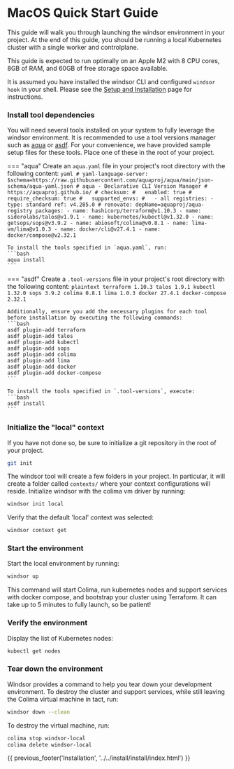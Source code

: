 # MacOS Quick Start Guide

This guide will walk you through launching the windsor environment in your project. At the end of this guide, you should be running a local Kubernetes cluster with a single worker and controlplane.

This guide is expected to run optimally on an Apple M2 with 8 CPU cores, 8GB of RAM, and 60GB of free storage space available.

It is assumed you have installed the windsor CLI and configured `windsor hook` in your shell. Please see the [Setup and Installation](../install/install.md) page for instructions.

### Install tool dependencies

You will need several tools installed on your system to fully leverage the windsor environment. It is recommended to use a tool versions manager such as [aqua](https://github.com/aquaproj/aqua) or [asdf](https://github.com/asdf-vm/asdf). For your convenience, we have provided sample setup files for these tools. Place one of these in the root of your project.

=== "aqua"
    Create an `aqua.yaml` file in your project's root directory with the following content:
    ```yaml
    # yaml-language-server: $schema=https://raw.githubusercontent.com/aquaproj/aqua/main/json-schema/aqua-yaml.json
    # aqua - Declarative CLI Version Manager
    # https://aquaproj.github.io/
    # checksum:
    #   enabled: true
    #   require_checksum: true
    #   supported_envs:
    #   - all
    registries:
      - type: standard
        ref: v4.285.0 # renovate: depName=aquaproj/aqua-registry
    packages:
    - name: hashicorp/terraform@v1.10.3
    - name: siderolabs/talos@v1.9.1
    - name: kubernetes/kubectl@v1.32.0
    - name: getsops/sops@v3.9.2
    - name: abiosoft/colima@v0.8.1
    - name: lima-vm/lima@v1.0.3
    - name: docker/cli@v27.4.1
    - name: docker/compose@v2.32.1
    ```

    To install the tools specified in `aqua.yaml`, run:
    ```bash
    aqua install
    ```

=== "asdf"
    Create a `.tool-versions` file in your project's root directory with the following content:
    ```plaintext
    terraform 1.10.3
    talos 1.9.1
    kubectl 1.32.0
    sops 3.9.2
    colima 0.8.1
    lima 1.0.3
    docker 27.4.1
    docker-compose 2.32.1
    ```

    Additionally, ensure you add the necessary plugins for each tool before installation by executing the following commands:
    ```bash
    asdf plugin-add terraform
    asdf plugin-add talos
    asdf plugin-add kubectl
    asdf plugin-add sops
    asdf plugin-add colima
    asdf plugin-add lima
    asdf plugin-add docker
    asdf plugin-add docker-compose
    ```

    To install the tools specified in `.tool-versions`, execute:
    ```bash
    asdf install
    ```

### Initialize the "local" context

If you have not done so, be sure to initialize a git repository in the root of your project.

```sh
git init
```

The windsor tool will create a few folders in your project. In particular, it will create a folder called `contexts/` where your context configurations will reside. Initialize windsor with the colima vm driver by running:

```sh
windsor init local
```

Verify that the default 'local' context was selected:

```sh
windsor context get
```

### Start the environment

Start the local environment by running:

```sh
windsor up
```

This command will start Colima, run kubernetes nodes and support services with docker compose, and bootstrap your cluster using Terraform. It can take up to 5 minutes to fully launch, so be patient!

### Verify the environment

Display the list of Kubernetes nodes:

```sh
kubectl get nodes
```

### Tear down the environment

Windsor provides a command to help you tear down your development environment. To destroy the cluster and support services, while still leaving the Colima virtual machine in tact, run:

```sh
windsor down --clean
```

To destroy the virtual machine, run:

```sh
colima stop windsor-local
colima delete windsor-local
```

<div>
{{ previous_footer('Installation', '../../install/install/index.html') }}
</div>

<script>
  document.getElementById('previousButton').addEventListener('click', function() {
    window.location.href = '../../install/install/index.html'; 
  });
</script>
